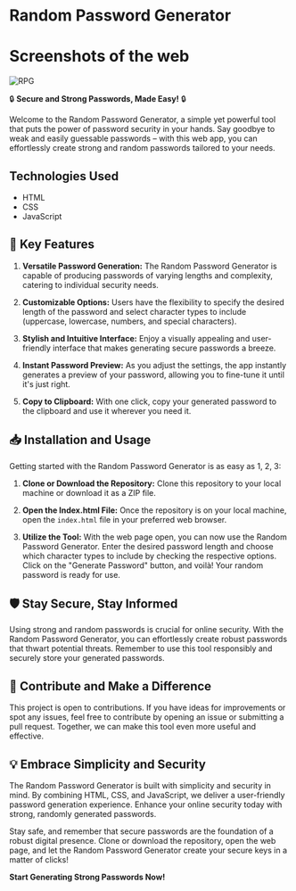 

# Random Password Generator
# Screenshots of the web

![RPG](https://github.com/DevJSter/Random-password-generator/assets/115056248/1f0f94d4-92bb-4786-8b79-9aec95cfb061)


🔒 **Secure and Strong Passwords, Made Easy!** 🔒

Welcome to the Random Password Generator, a simple yet powerful tool that puts the power of password security in your hands. Say goodbye to weak and easily guessable passwords – with this web app, you can effortlessly create strong and random passwords tailored to your needs.

## Technologies Used

- HTML
- CSS
- JavaScript

## 🚀 Key Features

1. **Versatile Password Generation:** The Random Password Generator is capable of producing passwords of varying lengths and complexity, catering to individual security needs.

2. **Customizable Options:** Users have the flexibility to specify the desired length of the password and select character types to include (uppercase, lowercase, numbers, and special characters).

3. **Stylish and Intuitive Interface:** Enjoy a visually appealing and user-friendly interface that makes generating secure passwords a breeze.

4. **Instant Password Preview:** As you adjust the settings, the app instantly generates a preview of your password, allowing you to fine-tune it until it's just right.

5. **Copy to Clipboard:** With one click, copy your generated password to the clipboard and use it wherever you need it.

## 📥 Installation and Usage

Getting started with the Random Password Generator is as easy as 1, 2, 3:

1. **Clone or Download the Repository:** Clone this repository to your local machine or download it as a ZIP file.

2. **Open the Index.html File:** Once the repository is on your local machine, open the `index.html` file in your preferred web browser.

3. **Utilize the Tool:** With the web page open, you can now use the Random Password Generator. Enter the desired password length and choose which character types to include by checking the respective options. Click on the "Generate Password" button, and voilà! Your random password is ready for use.


## 🛡️ Stay Secure, Stay Informed

Using strong and random passwords is crucial for online security. With the Random Password Generator, you can effortlessly create robust passwords that thwart potential threats. Remember to use this tool responsibly and securely store your generated passwords.

## 🤝 Contribute and Make a Difference

This project is open to contributions. If you have ideas for improvements or spot any issues, feel free to contribute by opening an issue or submitting a pull request. Together, we can make this tool even more useful and effective.

## 💡 Embrace Simplicity and Security

The Random Password Generator is built with simplicity and security in mind. By combining HTML, CSS, and JavaScript, we deliver a user-friendly password generation experience. Enhance your online security today with strong, randomly generated passwords.

Stay safe, and remember that secure passwords are the foundation of a robust digital presence. Clone or download the repository, open the web page, and let the Random Password Generator create your secure keys in a matter of clicks!

**Start Generating Strong Passwords Now!**

